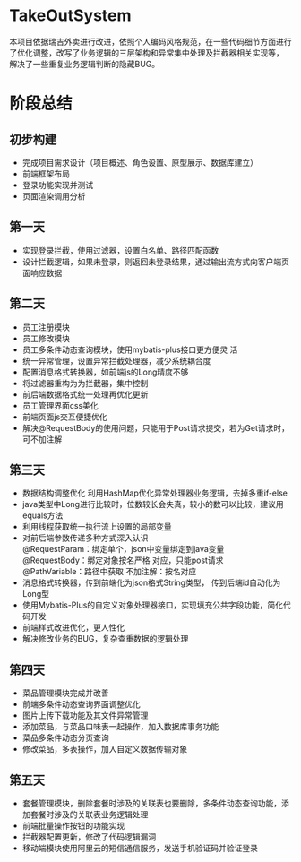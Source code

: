 # TakeOutSystem
本项目依据瑞吉外卖进行改进，依照个人编码风格规范，在一些代码细节方面进行了优化调整，改写了业务逻辑的三层架构和异常集中处理及拦截器相关实现等，
解决了一些重复业务逻辑判断的隐藏BUG。
# 阶段总结
## 初步构建
+ 完成项目需求设计（项目概述、角色设置、原型展示、数据库建立） 
+ 前端框架布局 
+ 登录功能实现并测试 
+ 页面渲染调用分析
## 第一天
+ 实现登录拦截，使用过滤器，设置白名单、路径匹配函数 
+ 设计拦截逻辑，如果未登录，则返回未登录结果，通过输出流方式向客户端页面响应数据
## 第二天
 + 员工注册模块 
 + 员工修改模块 
 + 员工多条件动态查询模块，使用mybatis-plus接口更方便灵 
活 
 + 统一异常管理，设置异常拦截处理器，减少系统耦合度 
 + 配置消息格式转换器，如前端js的Long精度不够 
 + 将过滤器重构为为拦截器，集中控制 
 + 前后端数据格式统一处理再优化更新 
 + 员工管理界面css美化 
 + 前端页面js交互便捷优化 
 + 解决@RequestBody的使用问题，只能用于Post请求提交，若为Get请求时，可不加注解
## 第三天
 + 数据结构调整优化 利用HashMap优化异常处理器业务逻辑，去掉多重if-else 
 + java类型中Long进行比较时，位数较长会失真，较小的数可以比较，建议用equals方法 
 + 利用线程获取统一执行流上设置的局部变量 
 + 对前后端参数传递多种方式深入认识  
  @RequestParam：绑定单个，json中变量绑定到java变量  
  @RequestBody：绑定对象按名严格 对应，只能post请求  
  @PathVariable：路径中获取 不加注解：按名对应 
 + 消息格式转换器，传到前端化为json格式String类型， 
 传到后端id自动化为Long型 
 + 使用Mybatis-Plus的自定义对象处理器接口，实现填充公共字段功能，简化代码开发 
 + 前端样式改进优化，更人性化 
 + 解决修改业务的BUG，复杂查重数据的逻辑处理
## 第四天
* 菜品管理模块完成并改善 
* 前端多条件动态查询界面调整优化
* 图片上传下载功能及其文件异常管理 
* 添加菜品，与菜品口味表一起操作，加入数据库事务功能 
* 菜品多条件动态分页查询
* 修改菜品，多表操作，加入自定义数据传输对象
## 第五天
* 套餐管理模块，删除套餐时涉及的关联表也要删除，多条件动态查询功能，添加套餐时涉及的关联表业务逻辑处理
* 前端批量操作按钮的功能实现
* 拦截器配置更新，修改了代码逻辑漏洞
* 移动端模块使用阿里云的短信通信服务，发送手机验证码并验证登录
